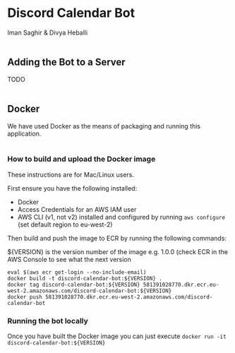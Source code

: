 # Discord Calendar Bot

Iman Saghir & Divya Heballi<br/><br/>

## Adding the Bot to a Server

TODO
<br/><br/>

## Docker

We have used Docker as the means of packaging and running this application.<br/><br/>

### How to build and upload the Docker image

These instructions are for Mac/Linux users.

First ensure you have the following installed:

- Docker
- Access Credentials for an AWS IAM user
- AWS CLI (v1, not v2) installed and configured by running `aws configure` (set default region to eu-west-2)

Then build and push the image to ECR by running the following commands:

${VERSION} is the version number of the image e.g. 1.0.0 (check ECR in the AWS Console to see what the next version

```
eval $(aws ecr get-login --no-include-email)
docker build -t discord-calendar-bot:${VERSION} .
docker tag discord-calendar-bot:${VERSION} 581391028770.dkr.ecr.eu-west-2.amazonaws.com/discord-calendar-bot:${VERSION}
docker push 581391028770.dkr.ecr.eu-west-2.amazonaws.com/discord-calendar-bot
```

### Running the bot locally

Once you have built the Docker image you can just execute `docker run -it discord-calendar-bot:${VERSION}`
